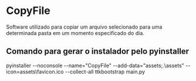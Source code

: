 # CopyFile
Software utilizado para copiar um arquivo selecionado para uma determinada pasta em um momento especificado do dia.

## Comando para gerar o instalador pelo pyinstaller
pyinstaller --noconsole --name="CopyFile" --add-data="assets\;.\assets" --icon=assets\favicon.ico --collect-all ttkbootstrap main.py